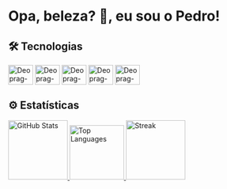 # Opa, beleza? 🖖, eu sou o Pedro!


## 🛠️ Tecnologias

<div style="display" display="inline-block">
<img align="center" alt="Deoprag-HTML" width="50" height="40" src="https://cdn.jsdelivr.net/gh/devicons/devicon/icons/html5/html5-original.svg"/>
<img align="center" alt="Deoprag-CSS" width="50" height="40" src="https://cdn.jsdelivr.net/gh/devicons/devicon/icons/css3/css3-original.svg"/>
<img align="center" alt="Deoprag-JS" width="50" height="40" src="https://cdn.jsdelivr.net/gh/devicons/devicon/icons/javascript/javascript-original.svg"/>
<img align="center" alt="Deoprag-C" width="50" height="40" src="https://cdn.jsdelivr.net/gh/devicons/devicon/icons/c/c-original.svg"/>
<img align="center" alt="Deoprag-Java" width="50" height="40" src="https://cdn.jsdelivr.net/gh/devicons/devicon/icons/java/java-original.svg"/>
</div>

## ⚙️ Estatísticas
<div>
  <a href="https://github.com/Deoprag">
  <img height="120em" alt="GitHub Stats" src="https://github-readme-stats.vercel.app/api?username=Deoprag&show_icons=true&theme=midnight-purple">
  <img height="110em" alt="Top Languages" src="https://github-readme-stats.vercel.app/api/top-langs/?username=Deoprag&layout=compact&theme=midnight-purple">
  <img height="120em" alt="Streak" src="https://streak-stats.demolab.com?user=Deoprag&theme=midnight-purple&date_format=j%2Fn%5B%2FY%5D&ring=FF4DEF&fire=DD9A07&dates=EC69E5">
</div>
